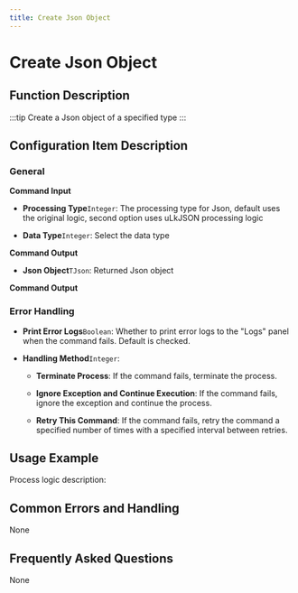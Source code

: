 ```yaml
---
title: Create Json Object
---
```


# Create Json Object

## Function Description

:::tip 
Create a Json object of a specified type
:::

## Configuration Item Description

### General

**Command Input**

- **Processing Type**`Integer`: The processing type for Json, default uses the original logic, second option uses uLkJSON processing logic

- **Data Type**`Integer`: Select the data type


**Command Output**

- **Json Object**`TJson`: Returned Json object


**Command Output**

### Error Handling

- **Print Error Logs**`Boolean`: Whether to print error logs to the "Logs" panel when the command fails. Default is checked. 

- **Handling Method**`Integer`:

    - **Terminate Process**: If the command fails, terminate the process.

    - **Ignore Exception and Continue Execution**: If the command fails, ignore the exception and continue the process.

    - **Retry This Command**: If the command fails, retry the command a specified number of times with a specified interval between retries.

## Usage Example

Process logic description:

## Common Errors and Handling

None

## Frequently Asked Questions

None

